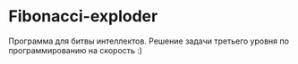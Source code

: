 Fibonacci-exploder
==================

Программа для битвы интеллектов.
Решение задачи третьего уровня по программированию на скорость :)
